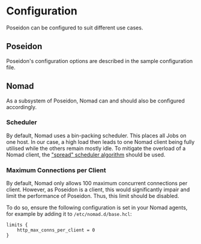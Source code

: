 # Configuration

Poseidon can be configured to suit different use cases.


## Poseidon

Poseidon's configuration options are described in the sample configuration file.


## Nomad

As a subsystem of Poseidon, Nomad can and should also be configured accordingly.


### Scheduler

By default, Nomad uses a bin-packing scheduler. This places all Jobs on one host. In our case, a high load then leads to one Nomad client being fully utilised while the others remain mostly idle.
To mitigate the overload of a Nomad client, the ["spread" scheduler algorithm](https://www.nomadproject.io/api-docs/operator/scheduler#update-scheduler-configuration) should be used.

### Maximum Connections per Client

By default, Nomad only allows 100 maximum concurrent connections per client. However, as Poseidon is a client, this would significantly impair and limit the performance of Poseidon. Thus, this limit should be disabled.

To do so, ensure the following configuration is set in your Nomad agents, for example by adding it to `/etc/nomad.d/base.hcl`:

```hcl
limits {
    http_max_conns_per_client = 0
}
```
